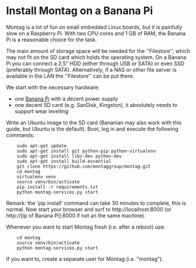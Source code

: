 Install Montag on a Banana Pi
=============================

Montag is a lot of fun on small embedded Linux boards, _but_ it is painfully slow on a Raspberry Pi. With two CPU cores
and 1 GB of RAM, the Banana Pi is a reasonable choice for the task.
 
The main amount of storage space will be needed for the ''Filestore'', which may not fit on the SD card which holds
the operating system. On a Banana Pi you can connect a 2,5" HDD (either through USB or SATA) or even SSD (preferably
through SATA). Alternatively, if a NAS or other file server is available in the LAN the ''Filestore'' can be put there.

We start with the necessary hardware:

*   one [Banana Pi](http://www.bananapi.org/p/product.html) with a decent power supply
*   one decent SD card (e.g. SanDisk, Kingston), it absolutely needs to support wear levelling

Write an Ubuntu image to the SD card (Bananian may also work with this guide, but Ubuntu is the default).
Boot, log in and execute the following commands:


        sudo apt-get update
        sudo apt-get install git python-pip python-virtualenv
        sudo apt-get install libz-dev python-dev
        sudo apt-get install build-essential
        git clone https://github.com/montaggroup/montag.git
        cd montag
        virtualenv venv
        source venv/bin/activate
        pip install -r requirements.txt
        python montag-services.py start
        
Remark: the 'pip install' command can take 30 minutes to complete, this is normal.
Now start your browser and surf to http://localhost:8000 (or http://\[ip of Banana Pi\]:8000 if not an the same machine).        
        
Whenever you want to start Montag fresh (i.e. after a reboot) use:

        cd montag
        source venv/bin/activate
        python montag-services.py start

If you want to, create a separate user for Montag (i.e. "montag").
